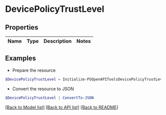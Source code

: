 # DevicePolicyTrustLevel
## Properties

Name | Type | Description | Notes
------------ | ------------- | ------------- | -------------

## Examples

- Prepare the resource
```powershell
$DevicePolicyTrustLevel = Initialize-PSOpenAPIToolsDevicePolicyTrustLevel 
```

- Convert the resource to JSON
```powershell
$DevicePolicyTrustLevel | ConvertTo-JSON
```

[[Back to Model list]](../README.md#documentation-for-models) [[Back to API list]](../README.md#documentation-for-api-endpoints) [[Back to README]](../README.md)


